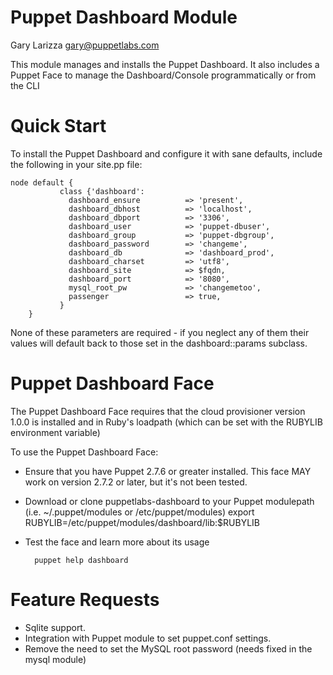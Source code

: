 # Puppet Dashboard Module

Gary Larizza <gary@puppetlabs.com>

This module manages and installs the Puppet Dashboard.  It also includes a Puppet Face to manage the Dashboard/Console programmatically or from the CLI

# Quick Start

To install the Puppet Dashboard and configure it with sane defaults, include the following in your site.pp file:

    node default {
			   class {'dashboard':
			     dashboard_ensure          => 'present',
			     dashboard_dbhost          => 'localhost',
			     dashboard_dbport          => '3306',
			     dashboard_user            => 'puppet-dbuser',
			     dashboard_group           => 'puppet-dbgroup',
			     dashboard_password        => 'changeme',
			     dashboard_db              => 'dashboard_prod',
			     dashboard_charset         => 'utf8',
			     dashboard_site            => $fqdn,
			     dashboard_port            => '8080',
			     mysql_root_pw             => 'changemetoo',
			     passenger                 => true,
			   }
		}

None of these parameters are required - if you neglect any of them their values will default back to those set in the dashboard::params subclass.

# Puppet Dashboard Face

The Puppet Dashboard Face requires that the cloud provisioner version 1.0.0 is installed
and in Ruby's loadpath (which can be set with the RUBYLIB environment variable)

To use the Puppet Dashboard Face:


* Ensure that you have Puppet 2.7.6 or greater installed.  This face MAY work on version 2.7.2 or later, but it's not been tested.
* Download or clone puppetlabs-dashboard to your Puppet modulepath (i.e. ~/.puppet/modules or /etc/puppet/modules)
        export RUBYLIB=/etc/puppet/modules/dashboard/lib:$RUBYLIB

* Test the face and learn more about its usage

        puppet help dashboard

# Feature Requests

* Sqlite support.
* Integration with Puppet module to set puppet.conf settings.
* Remove the need to set the MySQL root password (needs fixed in the mysql module)
